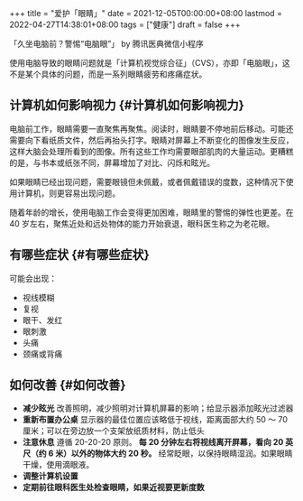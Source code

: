 +++
title = "爱护「眼睛」"
date = 2021-12-05T00:00:00+08:00
lastmod = 2022-04-27T14:38:01+08:00
tags = ["健康"]
draft = false
+++

「久坐电脑前？警惕“电脑眼”」 by 腾讯医典微信小程序

使用电脑导致的眼睛问题就是「计算机视觉综合征」（CVS），亦即「电脑眼」，这不是某个具体的问题，而是一系列眼睛疲劳和疼痛症状。

## 计算机如何影响视力 {#计算机如何影响视力}

电脑前工作，眼睛需要一直聚焦再聚焦。阅读时，眼睛要不停地前后移动。可能还需要向下看纸质文件，然后再抬头打字。眼睛对屏幕上不断变化的图像发生反应，这样大脑会处理所看到的图像。所有这些工作均需要眼部肌肉的大量运动。更糟糕的是，与书本或纸张不同，屏幕增加了对比、闪烁和眩光。

如果眼睛已经出现问题，需要眼镜但未佩戴，或者佩戴错误的度数，这种情况下使用计算机，则更容易出现问题。

随着年龄的增长，使用电脑工作会变得更加困难，眼睛里的警惕的弹性也更差。在 40 岁左右，聚焦近处和远处物体的能力开始衰退，眼科医生称之为老花眼。

## 有哪些症状 {#有哪些症状}

可能会出现：

- 视线模糊
- 复视
- 眼干、发红
- 眼刺激
- 头痛
- 颈痛或背痛

## 如何改善 {#如何改善}

- **减少眩光** 改善照明，减少照明对计算机屏幕的影响；给显示器添加眩光过滤器
- **重新布置办公桌** 显示器的最佳位置应该略低于视线，距离面部大约 50 ～ 70 厘米；可以在旁边放一个支架放纸质材料，防止低头
- **注意休息** 遵循 20-20-20 原则。 **每 20 分钟左右将视线离开屏幕，看向 20 英尺（约 6 米）以外的物体大约 20 秒。** 经常眨眼，以保持眼睛湿润。如果眼睛干燥，使用滴眼液。
- **调整计算机设置**
- **定期前往眼科医生处检查眼睛，如果近视要更新度数**
